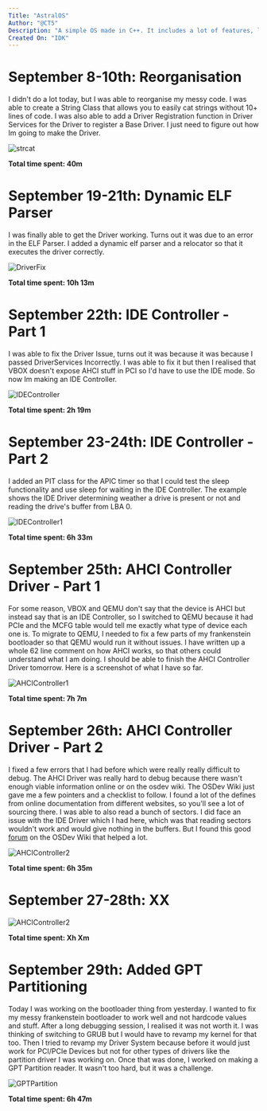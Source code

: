 ```yaml
---
Title: "AstralOS"
Author: "@CT5"
Description: "A simple OS made in C++. It includes a lot of features, like a hybrid kernel (eventually) and a multi partition os. The code contains comments showing how everything works and which parts are from other sources."
Created On: "IDK"
---
```


# September 8-10th: Reorganisation

I didn't do a lot today, but I was able to reorganise my messy code. I was able to create a String Class that allows you to easily cat strings without 10+ lines of code. I was also able to add a Driver Registration function in Driver Services for the Driver to register a Base Driver. I just need to figure out how Im going to make the Driver.

![strcat](https://github.com/Cherrytree56567/AstralOS/blob/main/Demos/strcat.png?raw=true)

**Total time spent: 40m**

# September 19-21th: Dynamic ELF Parser

I was finally able to get the Driver working. Turns out it was due to an error in the ELF Parser. I added a dynamic elf parser and a relocator so that it executes the driver correctly.

![DriverFix](https://github.com/Cherrytree56567/AstralOS/blob/main/Demos/DriverFix.png?raw=true)

**Total time spent: 10h 13m**

# September 22th: IDE Controller - Part 1

I was able to fix the Driver Issue, turns out it was because it was because I passed DriverServices Incorrectly. I was able to fix it but then I realised that VBOX doesn't expose AHCI stuff in PCI so I'd have to use the IDE mode. So now Im making an IDE Controller.

![IDEController](https://github.com/Cherrytree56567/AstralOS/blob/main/Demos/IDEController.png?raw=true)

**Total time spent: 2h 19m**

# September 23-24th: IDE Controller - Part 2

I added an PIT class for the APIC timer so that I could test the sleep functionality and use sleep for waiting in the IDE Controller. The example shows the IDE Driver determining weather a drive is present or not and reading the drive's buffer from LBA 0.

![IDEController1](https://github.com/Cherrytree56567/AstralOS/blob/main/Demos/IDEController1.png?raw=true)

**Total time spent: 6h 33m**

# September 25th: AHCI Controller Driver - Part 1

For some reason, VBOX and QEMU don't say that the device is AHCI but instead say that is an IDE Controller, so I switched to QEMU because it had PCIe and the MCFG table would
tell me exactly what type of device each one is. To migrate to QEMU, I needed to fix a few parts of my frankenstein bootloader so that QEMU would run it without issues.
I have written up a whole 62 line comment on how AHCI works, so that others could understand what I am doing. I should be able to finish the AHCI Controller Driver tomorrow.
Here is a screenshot of what I have so far.

![AHCIController1](https://github.com/Cherrytree56567/AstralOS/blob/main/Demos/AHCIController1.png?raw=true)

**Total time spent: 7h 7m**

# September 26th: AHCI Controller Driver - Part 2

I fixed a few errors that I had before which were really really difficult to debug. The AHCI Driver was really hard to debug because there wasn't enough viable information online or on the osdev wiki. The OSDev Wiki just gave me a few pointers and a checklist to follow. I found a lot of the defines from online documentation from different websites, so you'll see a lot of sourcing there. I was able to also read a bunch of sectors. I did face an issue with the IDE Driver which I had here, which was that reading sectors wouldn't work and would give nothing in the buffers. But I found this good [forum](https://forum.osdev.org/viewtopic.php?t=57022&sid=d0273e898faa4fafffb520174a5f2f10&start=15) on the OSDev Wiki that helped a lot.

![AHCIController2](https://github.com/Cherrytree56567/AstralOS/blob/main/Demos/AHCIController2.png?raw=true)

**Total time spent: 6h 35m**

# September 27-28th: XX


![AHCIController2](https://github.com/Cherrytree56567/AstralOS/blob/main/Demos/AHCIController2.png?raw=true)

**Total time spent: Xh Xm**

# September 29th: Added GPT Partitioning

Today I was working on the bootloader thing from yesterday. I wanted to fix my messy frankenstein bootloader to work well and not hardcode values and stuff. After a long debugging session, I realised it was not worth it. I was thinking of switching to GRUB but I would have to revamp my kernel for that too. Then I tried to revamp my Driver System because before it would just work for PCI/PCIe Devices but not for other types of drivers like the partition driver I was working on. Once that was done, I worked on making a GPT Partition reader. It wasn't too hard, but it was a challenge.

![GPTPartition](https://github.com/Cherrytree56567/AstralOS/blob/main/Demos/GPTPartition.png?raw=true)

**Total time spent: 6h 47m**